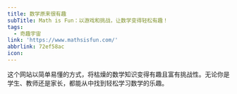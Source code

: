 ```yaml
---
title: 数学原来很有趣
subTitle: Math is Fun：以游戏和挑战，让数学变得轻松有趣！
tags:
  - 奇趣宇宙
link: 'https://www.mathsisfun.com/'
abbrlink: 72ef58ac
icon:
---
```


这个网站以简单易懂的方式，将枯燥的数学知识变得有趣且富有挑战性。无论你是学生、教师还是家长，都能从中找到轻松学习数学的乐趣。